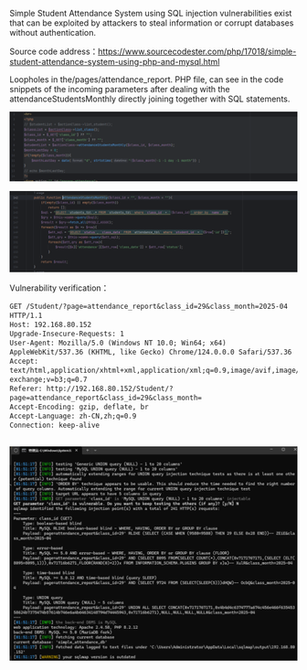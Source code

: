 Simple Student Attendance System using SQL injection vulnerabilities exist that can be exploited by attackers to steal information or corrupt databases without authentication.







Source code address：https://www.sourcecodester.com/php/17018/simple-student-attendance-system-using-php-and-mysql.html



Loopholes in the/pages/attendance_report. PHP file, can see in the code snippets of the incoming parameters after dealing with the attendanceStudentsMonthly directly joining together with SQL statements.

![image-20250326233825434](images/image-20250326233825434.png)

![image-20250326233916755](images/image-20250326233916755.png)

Vulnerability verification：

```
GET /Student/?page=attendance_report&class_id=29&class_month=2025-04 HTTP/1.1
Host: 192.168.80.152
Upgrade-Insecure-Requests: 1
User-Agent: Mozilla/5.0 (Windows NT 10.0; Win64; x64) AppleWebKit/537.36 (KHTML, like Gecko) Chrome/124.0.0.0 Safari/537.36
Accept: text/html,application/xhtml+xml,application/xml;q=0.9,image/avif,image/webp,image/apng,*/*;q=0.8,application/signed-exchange;v=b3;q=0.7
Referer: http://192.168.80.152/Student/?page=attendance_report&class_id=29&class_month=
Accept-Encoding: gzip, deflate, br
Accept-Language: zh-CN,zh;q=0.9
Connection: keep-alive


```

 ![image-20250326233733015](images/image-20250326233733015.png)



































